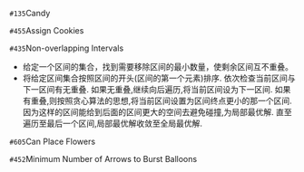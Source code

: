`#135`Candy

`#455`Assign Cookies

`#435`Non-overlapping Intervals
- 给定一个区间的集合，找到需要移除区间的最小数量，使剩余区间互不重叠。
- 将给定区间集合按照区间的开头(区间的第一个元素)排序.
  依次检查当前区间与下一区间有无重叠.
  如果无重叠,继续向后遍历,将当前区间设为下一区间.
  如果有重叠,则按照贪心算法的思想,将当前区间设置为区间终点更小的那一个区间.
  因为这样的区间能给到后面的区间更大的空间去避免碰撞,为局部最优解.
  直至遍历至最后一个区间,局部最优解收敛至全局最优解.
  
`#605`Can Place Flowers

`#452`Minimum Number of Arrows to Burst Balloons
